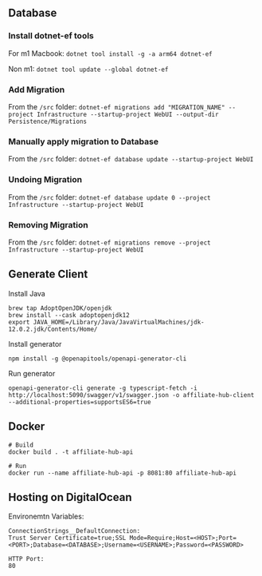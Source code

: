 ## Database

### Install dotnet-ef tools

For m1 Macbook:
`dotnet tool install -g -a arm64 dotnet-ef`

Non m1:
`dotnet tool update --global dotnet-ef`

### Add Migration

From the `/src` folder:
`dotnet-ef migrations add "MIGRATION_NAME" --project Infrastructure --startup-project WebUI --output-dir Persistence/Migrations`

### Manually apply migration to Database

From the `/src` folder:
`dotnet-ef database update --startup-project WebUI`

### Undoing Migration

From the `/src` folder:
`dotnet-ef database update 0 --project Infrastructure --startup-project WebUI`

### Removing Migration

From the `/src` folder:
`dotnet-ef migrations remove --project Infrastructure --startup-project WebUI`

## Generate Client

Install Java

```
brew tap AdoptOpenJDK/openjdk
brew install --cask adoptopenjdk12
export JAVA_HOME=/Library/Java/JavaVirtualMachines/jdk-12.0.2.jdk/Contents/Home/
```

Install generator

```
npm install -g @openapitools/openapi-generator-cli
```

Run generator

```
openapi-generator-cli generate -g typescript-fetch -i http://localhost:5090/swagger/v1/swagger.json -o affiliate-hub-client --additional-properties=supportsES6=true
```

## Docker

```
# Build
docker build . -t affiliate-hub-api

# Run
docker run --name affiliate-hub-api -p 8081:80 affiliate-hub-api
```

## Hosting on DigitalOcean

Environemtn Variables:

```
ConnectionStrings__DefaultConnection:
Trust Server Certificate=true;SSL Mode=Require;Host=<HOST>;Port=<PORT>;Database=<DATABASE>;Username=<USERNAME>;Password=<PASSWORD>

HTTP Port:
80

```
